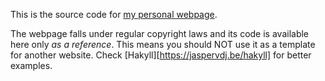 This is the source code for [my personal webpage](http://fiedlr.sk/). 

The webpage falls under regular copyright laws and its code is available here only _as a reference_. This means you should NOT use it as a template for another website. Check [Hakyll][https://jaspervdj.be/hakyll] for better examples.
